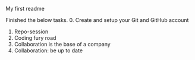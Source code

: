 My first readme

Finished the below tasks.
0. Create and setup your Git and GitHub account
1. Repo-session
2. Coding fury road
3. Collaboration is the base of a company
4. Collaboration: be up to date
